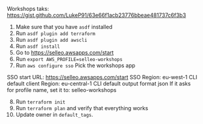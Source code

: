 Workshops taks: https://gist.github.com/LukeP91/63e66f1acb23776bbeae481737c6f3b3

1. Make sure that you have `asdf` installed
2. Run `asdf plugin add terraform`
3. Run `asdf plugin add awscli`
4. Run `asdf install`
5. Go to https://selleo.awsapps.com/start
6. Run `export AWS_PROFILE=selleo-workshops`
7. Run `aws configure sso`
Pick the workshops app

SSO start URL: https://selleo.awsapps.com/start
SSO Region: eu-west-1
CLI default client Region: eu-central-1
CLI default output format json
If it asks for profile name, set it to: selleo-workshops

8. Run `terraform init`
9. Run `terraform plan` and verify that everything works
10. Update owner in `default_tags`.

